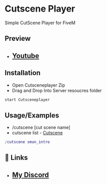 
# Cutscene Player

Simple CutScene Player for FiveM

## Preview

- ## [Youtube](https://youtu.be/46RWTUKTiRs)


## Installation

- Open Cutsceneplayer Zip
- Drag and Drop Into Server resoucres folder

```bash
start Cutsceneplayer
```
    
## Usage/Examples
- /cutscene [cut scene name]
- cutscene list - [Cutscene](https://gist.github.com/JeremyEspresso/9fe2228db0390a6d1407a65ad45404ae)

```lua
/cutscene smun_intro
```


## 🔗 Links
- ## [My Discord](https://discord.gg/zKjXYuXUKP)

